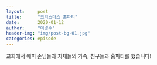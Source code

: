 ```yaml
---
layout:     post
title:      "크리스마스 홈파티"
date:       2020-01-12
author:     "이경수"
header-img: "img/post-bg-01.jpg"
categories: episode
---
```


교회에서 에피 손님들과 지체들의 가족, 친구들과 홈파티를 했습니다!